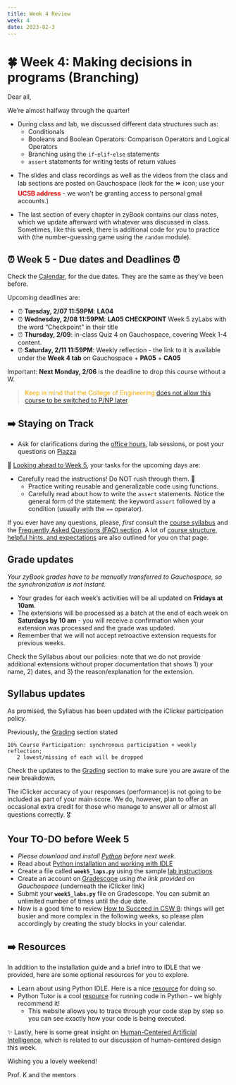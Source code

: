 ```yaml
---
title: Week 4 Review 
week: 4
date: 2023-02-3
---
```


# 🍀  Week 4: Making decisions in programs (Branching)

Dear all,

We’re almost halfway through the quarter!

- During class and lab, we discussed different data structures such as:
    - Conditionals
    - Booleans and Boolean Operators: Comparison Operators and Logical Operators
    - Branching using the `if`-`elif`-`else` statements
    - `assert` statements for writing tests of return values
        
* The slides and class recordings as well as the videos from the class and lab sections are posted on Gauchospace (look for the ⏩ icon; use your <span style="color:red">**UCSB address**</span> - we won't be granting access to personal gmail accounts.)

* The last section of every chapter in zyBook contains our class notes, which we update afterward with whatever was discussed in class. Sometimes, like this week, there is additional code for you to practice with (the number-guessing game using the `random` module).

## ⏰ Week 5 - Due dates and Deadlines ⏰

Check the [Calendar]({{site.url}}/{{site.baseurl}}/calendar#week-4), for the due dates. They are the same as they've been before.

Upcoming deadlines are:
* ⏰  **Tuesday, 2/07 11:59PM**: **LA04**
* ⏰  **Wednesday, 2/08 11:59PM**: **LA05 CHECKPOINT** Week 5 zyLabs with the word “Checkpoint” in their title
* ⏰ **Thursday, 2/09**: in-class Quiz 4 on Gauchospace, covering Week 1-4 content.
* ⏰  **Saturday, 2/11 11:59PM**: Weekly reflection - the link to it is available under the **Week 4 tab** on Gauchospace + **PA05** + **CA05**

Important: **Next Monday, 2/06** is the deadline to drop this course without a W. 
> <span style="color:orange"> Keep in mind that the College of Engineering [does not allow this course to be switched to P/NP later]({{site.url}}/{{site.baseurl}}/about#note-about-pnp).</span>


## ➡️    Staying on Track

* Ask for clarifications during the [office hours]({{site.url}}/{{site.baseurl}}/schedule/), lab sessions, or post your questions on [Piazza]({{site.aux_links.Piazza}})

🔮 [Looking ahead to Week 5]({{site.url}}/{{site.baseurl}}/calendar#week-5), your tasks for the upcoming days are:
* Carefully read the instructions! Do NOT rush through them. 💎
    - Practice writing reusable and generalizable code using functions.
    - Carefully read about how to write the `assert` statements. Notice the general form of the statement: the keyword `assert` followed by a condition (usually with the `==` operator).

If you ever have any questions, please, _first_ consult the [course syllabus]({{site.url}}/{{site.baseurl}}/about) and the [Frequently Asked Questions (FAQ) section]({{site.url}}/{{site.baseurl}}/faq). A lot of [course structure, helpful hints, and expectations]({{site.url}}/{{site.baseurl}}/faq/#weekly-pattern-and-planning-your-work) are also outlined for you on that page.

## Grade updates

_Your zyBook grades have to be manually transferred to Gauchospace, so the synchronization is not instant._
* Your grades for each week’s activities will be all updated on **Fridays at 10am**. 
* The extensions will be processed as a batch at the end of each week on **Saturdays by 10 am** - you will receive a confirmation when your extension was processed and the grade was updated.
* Remember that we will not accept retroactive extension requests for previous weeks.

Check the Syllabus about our policies: note that we do not provide additional extensions without proper documentation that shows 1) your name, 2) dates, and 3) the reason/explanation for the extension.


## Syllabus updates

As promised, the Syllabus has been updated with the iClicker participation policy.

Previously, the [Grading]({{site.url}}/{{site.baseurl}}/about#grading) section stated
```
10% Course Participation: synchronous participation + weekly reflection;
   2 lowest/missing of each will be dropped
```
Check the updates to the [Grading]({{site.url}}/{{site.baseurl}}/about#grading) section to make sure you are aware of the new breakdown.

The iClicker accuracy of your responses (performance) is not going to be included as part of your main score. We do, however, plan to offer an occasional extra credit for those who manage to answer all or almost all questions correctly. 🎖️


## Your TO-DO before Week 5

* _Please download and install [Python](https://www.python.org/) before next week._
* Read about [Python installation and working with IDLE]({{site.url}}/{{site.baseurl}}/ref/ide)
* Create a file called **`week5_laps.py`** using the sample [lab instructions]({{site.url}}/{{site.baseurl}}/ref/labtocode/#sample-lab-instructions)
* Create an account on [Gradescope](https://www.gradescope.com/) _using the link provided on Gauchospace_ (underneath the iClicker link)
* Submit your **`week5_labs.py`** file on Gradescope. You can submit an unlimited number of times until the due date. 
* Now is a good time to review [How to Succeed in CSW 8]({{site.url}}/{{site.baseurl}}/success): things will get busier and more complex in the following weeks, so please plan accordingly by creating the study blocks in your calendar.


## ➡️    Resources

In addition to the installation guide and a brief intro to IDLE that we provided, here are some optional resources for you to explore.

* Learn about using Python IDLE. Here is a nice [resource](https://realpython.com/python-idle/) for doing so.
* Python Tutor is a cool [resource](https://pythontutor.com/visualize.html#mode=edit) for running code in Python - we highly recommend it!
    * This website allows you to trace through your code step by step so you can see exactly how your code is being executed.

✨ Lastly, here is some great insight on [Human-Centered Artificial Intelligence](https://www.youtube.com/watch?v=4W2kXBBFDw4), which is related to our discussion of human-centered design this week.

Wishing you a lovely weekend!

Prof. K and the mentors

